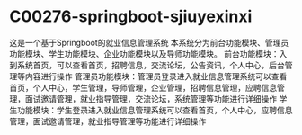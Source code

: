 # C00276-springboot-sjiuyexinxi
这是一个基于Springboot的就业信息管理系统 本系统分为前台功能模块、管理员功能模块、学生功能模块、企业功能模块以及导师功能模块。 前台功能模块：入到系统首页，可以查看首页，招聘信息，交流论坛，公告资讯，个人中心，后台管理等内容进行操作 管理员功能模块：管理员登录进入就业信息管理系统可以查看首页，个人中心，学生管理，导师管理，企业管理，招聘信息管理，应聘信息管理，面试邀请管理，就业指导管理，交流论坛，系统管理等功能进行详细操作 学生功能模块：学生登录进入就业信息管理系统可以查看首页，个人中心，应聘信息管理，面试邀请管理，就业指导管理等功能进行详细操作
